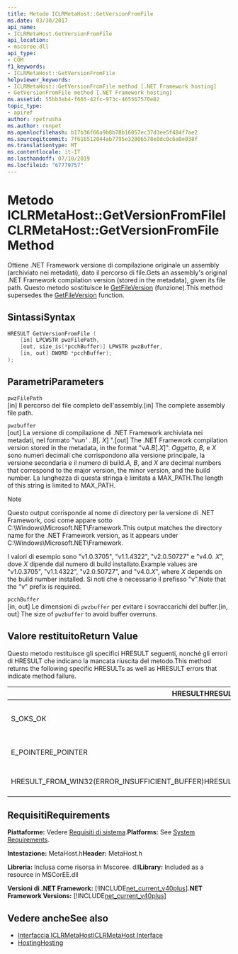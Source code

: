 ```yaml
---
title: Metodo ICLRMetaHost::GetVersionFromFile
ms.date: 03/30/2017
api_name:
- ICLRMetaHost.GetVersionFromFile
api_location:
- mscoree.dll
api_type:
- COM
f1_keywords:
- ICLRMetaHost::GetVersionFromFile
helpviewer_keywords:
- ICLRMetaHost::GetVersionFromFile method [.NET Framework hosting]
- GetVersionFromFile method [.NET Framework hosting]
ms.assetid: 55bb3eb4-f665-42fc-973c-465567570e82
topic_type:
- apiref
author: rpetrusha
ms.author: ronpet
ms.openlocfilehash: b17b36f66a9b8b78b16057ec37d3ee5f484f7ae2
ms.sourcegitcommit: 7f616512044ab7795e32806578e8dc0c6a0e038f
ms.translationtype: MT
ms.contentlocale: it-IT
ms.lasthandoff: 07/10/2019
ms.locfileid: "67779757"
---
```

# <a name="iclrmetahostgetversionfromfile-method"></a><span data-ttu-id="4ec0c-102">Metodo ICLRMetaHost::GetVersionFromFile</span><span class="sxs-lookup"><span data-stu-id="4ec0c-102">ICLRMetaHost::GetVersionFromFile Method</span></span>
<span data-ttu-id="4ec0c-103">Ottiene .NET Framework versione di compilazione originale un assembly (archiviato nei metadati), dato il percorso di file.</span><span class="sxs-lookup"><span data-stu-id="4ec0c-103">Gets an assembly's original .NET Framework compilation version (stored in the metadata), given its file path.</span></span> <span data-ttu-id="4ec0c-104">Questo metodo sostituisce le [GetFileVersion](../../../../docs/framework/unmanaged-api/hosting/getfileversion-function.md) (funzione).</span><span class="sxs-lookup"><span data-stu-id="4ec0c-104">This method supersedes the [GetFileVersion](../../../../docs/framework/unmanaged-api/hosting/getfileversion-function.md) function.</span></span>  
  
## <a name="syntax"></a><span data-ttu-id="4ec0c-105">Sintassi</span><span class="sxs-lookup"><span data-stu-id="4ec0c-105">Syntax</span></span>  
  
```cpp  
HRESULT GetVersionFromFile (  
    [in] LPCWSTR pwzFilePath,  
    [out, size_is(*pcchBuffer)] LPWSTR pwzBuffer,  
    [in, out] DWORD *pcchBuffer);  
);  
```  
  
## <a name="parameters"></a><span data-ttu-id="4ec0c-106">Parametri</span><span class="sxs-lookup"><span data-stu-id="4ec0c-106">Parameters</span></span>  
 `pwzFilePath`  
 <span data-ttu-id="4ec0c-107">[in] Il percorso del file completo dell'assembly.</span><span class="sxs-lookup"><span data-stu-id="4ec0c-107">[in] The complete assembly file path.</span></span>  
  
 `pwzbuffer`  
 <span data-ttu-id="4ec0c-108">[out] La versione di compilazione di .NET Framework archiviata nei metadati, nel formato "v*un'* . *B*[. *X*] ".</span><span class="sxs-lookup"><span data-stu-id="4ec0c-108">[out] The .NET Framework compilation version stored in the metadata, in the format "v*A*.*B*[.*X*]".</span></span> <span data-ttu-id="4ec0c-109">*Oggetto*, *B*, e *X* sono numeri decimali che corrispondono alla versione principale, la versione secondaria e il numero di build.</span><span class="sxs-lookup"><span data-stu-id="4ec0c-109">*A*, *B*, and *X* are decimal numbers that correspond to the major version, the minor version, and the build number.</span></span> <span data-ttu-id="4ec0c-110">La lunghezza di questa stringa è limitata a MAX_PATH.</span><span class="sxs-lookup"><span data-stu-id="4ec0c-110">The length of this string is limited to MAX_PATH.</span></span>  
  
> [!NOTE]
>  <span data-ttu-id="4ec0c-111">Questo output corrisponde al nome di directory per la versione di .NET Framework, così come appare sotto C:\Windows\Microsoft.NET\Framework.</span><span class="sxs-lookup"><span data-stu-id="4ec0c-111">This output matches the directory name for the .NET Framework version, as it appears under C:\Windows\Microsoft.NET\Framework.</span></span>  
  
 <span data-ttu-id="4ec0c-112">I valori di esempio sono "v1.0.3705", "v1.1.4322", "v2.0.50727" e "v4.0. *X*", dove *X* dipende dal numero di build installato.</span><span class="sxs-lookup"><span data-stu-id="4ec0c-112">Example values are "v1.0.3705", "v1.1.4322", "v2.0.50727", and "v4.0.*X*", where *X* depends on the build number installed.</span></span> <span data-ttu-id="4ec0c-113">Si noti che è necessario il prefisso "v".</span><span class="sxs-lookup"><span data-stu-id="4ec0c-113">Note that the "v" prefix is required.</span></span>  
  
 `pcchBuffer`  
 <span data-ttu-id="4ec0c-114">[in, out] Le dimensioni di `pwzbuffer` per evitare i sovraccarichi del buffer.</span><span class="sxs-lookup"><span data-stu-id="4ec0c-114">[in, out] The size of `pwzbuffer` to avoid buffer overruns.</span></span>  
  
## <a name="return-value"></a><span data-ttu-id="4ec0c-115">Valore restituito</span><span class="sxs-lookup"><span data-stu-id="4ec0c-115">Return Value</span></span>  
 <span data-ttu-id="4ec0c-116">Questo metodo restituisce gli specifici HRESULT seguenti, nonché gli errori di HRESULT che indicano la mancata riuscita del metodo.</span><span class="sxs-lookup"><span data-stu-id="4ec0c-116">This method returns the following specific HRESULTs as well as HRESULT errors that indicate method failure.</span></span>  
  
|<span data-ttu-id="4ec0c-117">HRESULT</span><span class="sxs-lookup"><span data-stu-id="4ec0c-117">HRESULT</span></span>|<span data-ttu-id="4ec0c-118">Descrizione</span><span class="sxs-lookup"><span data-stu-id="4ec0c-118">Description</span></span>|  
|-------------|-----------------|  
|<span data-ttu-id="4ec0c-119">S_OK</span><span class="sxs-lookup"><span data-stu-id="4ec0c-119">S_OK</span></span>|<span data-ttu-id="4ec0c-120">Metodo completato correttamente.</span><span class="sxs-lookup"><span data-stu-id="4ec0c-120">The method completed successfully.</span></span>|  
|<span data-ttu-id="4ec0c-121">E_POINTER</span><span class="sxs-lookup"><span data-stu-id="4ec0c-121">E_POINTER</span></span>|<span data-ttu-id="4ec0c-122">`pwzbuffer` o `pcchBuffer` è null.</span><span class="sxs-lookup"><span data-stu-id="4ec0c-122">`pwzbuffer` or `pcchBuffer` is null.</span></span>|  
|<span data-ttu-id="4ec0c-123">HRESULT_FROM_WIN32(ERROR_INSUFFICIENT_BUFFER)</span><span class="sxs-lookup"><span data-stu-id="4ec0c-123">HRESULT_FROM_WIN32(ERROR_INSUFFICIENT_BUFFER)</span></span>|<span data-ttu-id="4ec0c-124">Il buffer è troppo piccolo.</span><span class="sxs-lookup"><span data-stu-id="4ec0c-124">The buffer is too small.</span></span>|  
  
## <a name="requirements"></a><span data-ttu-id="4ec0c-125">Requisiti</span><span class="sxs-lookup"><span data-stu-id="4ec0c-125">Requirements</span></span>  
 <span data-ttu-id="4ec0c-126">**Piattaforme:** Vedere [Requisiti di sistema](../../../../docs/framework/get-started/system-requirements.md).</span><span class="sxs-lookup"><span data-stu-id="4ec0c-126">**Platforms:** See [System Requirements](../../../../docs/framework/get-started/system-requirements.md).</span></span>  
  
 <span data-ttu-id="4ec0c-127">**Intestazione:** MetaHost.h</span><span class="sxs-lookup"><span data-stu-id="4ec0c-127">**Header:** MetaHost.h</span></span>  
  
 <span data-ttu-id="4ec0c-128">**Libreria:** Inclusa come risorsa in Mscoree. dll</span><span class="sxs-lookup"><span data-stu-id="4ec0c-128">**Library:** Included as a resource in MSCorEE.dll</span></span>  
  
 <span data-ttu-id="4ec0c-129">**Versioni di .NET Framework:** [!INCLUDE[net_current_v40plus](../../../../includes/net-current-v40plus-md.md)]</span><span class="sxs-lookup"><span data-stu-id="4ec0c-129">**.NET Framework Versions:** [!INCLUDE[net_current_v40plus](../../../../includes/net-current-v40plus-md.md)]</span></span>  
  
## <a name="see-also"></a><span data-ttu-id="4ec0c-130">Vedere anche</span><span class="sxs-lookup"><span data-stu-id="4ec0c-130">See also</span></span>

- [<span data-ttu-id="4ec0c-131">Interfaccia ICLRMetaHost</span><span class="sxs-lookup"><span data-stu-id="4ec0c-131">ICLRMetaHost Interface</span></span>](../../../../docs/framework/unmanaged-api/hosting/iclrmetahost-interface.md)
- [<span data-ttu-id="4ec0c-132">Hosting</span><span class="sxs-lookup"><span data-stu-id="4ec0c-132">Hosting</span></span>](../../../../docs/framework/unmanaged-api/hosting/index.md)
